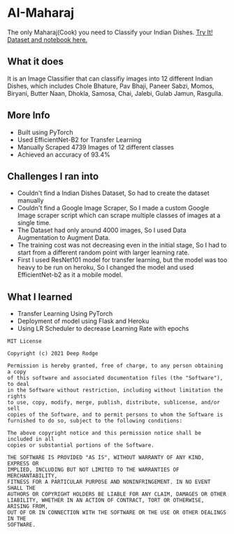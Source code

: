# AI-Maharaj
The only Maharaj(Cook) you need to Classify your Indian Dishes. <a href='https://ai-maharaj.herokuapp.com/'> Try It! </a> <br>
<a href='https://github.com/deeprodge/Indian-Dishes-Classifier'> Dataset and notebook here. </a>

## What it does
It is an Image Classifier that can classifiy images into 12 different Indian Dishes, which includes Chole Bhature, Pav Bhaji, Paneer Sabzi, Momos, Biryani, Butter Naan, Dhokla, Samosa, Chai, Jalebi, Gulab Jamun, Rasgulla.

## More Info

- Built using PyTorch
- Used EfficientNet-B2 for Transfer Learning
- Manually Scraped 4739 Images of 12 different classes
- Achieved an accuracy of 93.4%

## Challenges I ran into

- Couldn't find a Indian Dishes Dataset, So had to create the dataset manually
- Couldn't find a Google Image Scraper, So I made a custom Google Image scraper script which can scrape multiple classes of images at a single time.
- The Dataset had only around 4000 images, So I used Data Augmentation to Augment Data.
- The training cost was not decreasing even in the initial stage, So I had to start from a different random point with larger learning rate.
- First I used ResNet101 model for transfer learning, but the model was too heavy to be run on heroku, So I changed the model and used EfficientNet-b2 as it a mobile model.

## What I learned

- Transfer Learning Using PyTorch
- Deployment of model using Flask and Heroku
- Using LR Scheduler to decrease Learning Rate with epochs

```
MIT License

Copyright (c) 2021 Deep Rodge

Permission is hereby granted, free of charge, to any person obtaining a copy
of this software and associated documentation files (the "Software"), to deal
in the Software without restriction, including without limitation the rights
to use, copy, modify, merge, publish, distribute, sublicense, and/or sell
copies of the Software, and to permit persons to whom the Software is
furnished to do so, subject to the following conditions:

The above copyright notice and this permission notice shall be included in all
copies or substantial portions of the Software.

THE SOFTWARE IS PROVIDED "AS IS", WITHOUT WARRANTY OF ANY KIND, EXPRESS OR
IMPLIED, INCLUDING BUT NOT LIMITED TO THE WARRANTIES OF MERCHANTABILITY,
FITNESS FOR A PARTICULAR PURPOSE AND NONINFRINGEMENT. IN NO EVENT SHALL THE
AUTHORS OR COPYRIGHT HOLDERS BE LIABLE FOR ANY CLAIM, DAMAGES OR OTHER
LIABILITY, WHETHER IN AN ACTION OF CONTRACT, TORT OR OTHERWISE, ARISING FROM,
OUT OF OR IN CONNECTION WITH THE SOFTWARE OR THE USE OR OTHER DEALINGS IN THE
SOFTWARE.
```

